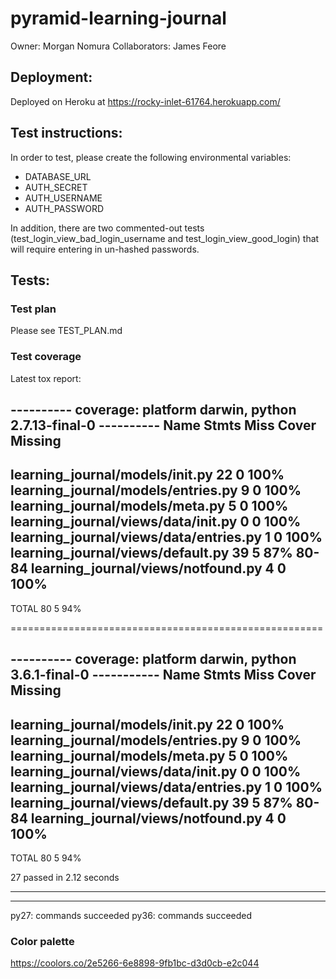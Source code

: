 # pyramid-learning-journal

Owner: Morgan Nomura
Collaborators: James Feore

## Deployment:
Deployed on Heroku at https://rocky-inlet-61764.herokuapp.com/

## Test instructions:
In order to test, please create the following environmental variables:
- DATABASE_URL
- AUTH_SECRET
- AUTH_USERNAME
- AUTH_PASSWORD

In addition, there are two commented-out tests (test_login_view_bad_login_username and test_login_view_good_login) that will require entering in un-hashed passwords.


## Tests:
### Test plan
Please see TEST_PLAN.md

### Test coverage
Latest tox report:

---------- coverage: platform darwin, python 2.7.13-final-0 ----------
Name                                      Stmts   Miss  Cover   Missing
-----------------------------------------------------------------------
learning_journal/models/__init__.py          22      0   100%
learning_journal/models/entries.py            9      0   100%
learning_journal/models/meta.py               5      0   100%
learning_journal/views/data/__init__.py       0      0   100%
learning_journal/views/data/entries.py        1      0   100%
learning_journal/views/default.py            39      5    87%   80-84
learning_journal/views/notfound.py            4      0   100%
-----------------------------------------------------------------------
TOTAL                                        80      5    94%

======================================================

---------- coverage: platform darwin, python 3.6.1-final-0 -----------
Name                                      Stmts   Miss  Cover   Missing
-----------------------------------------------------------------------
learning_journal/models/__init__.py          22      0   100%
learning_journal/models/entries.py            9      0   100%
learning_journal/models/meta.py               5      0   100%
learning_journal/views/data/__init__.py       0      0   100%
learning_journal/views/data/entries.py        1      0   100%
learning_journal/views/default.py            39      5    87%   80-84
learning_journal/views/notfound.py            4      0   100%
-----------------------------------------------------------------------
TOTAL                                        80      5    94%

27 passed in 2.12 seconds
__________________________________________________________ 
__________________________________________________________
  py27: commands succeeded
  py36: commands succeeded


### Color palette
https://coolors.co/2e5266-6e8898-9fb1bc-d3d0cb-e2c044